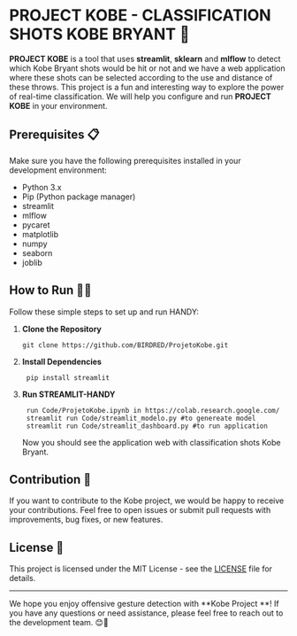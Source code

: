 # PROJECT KOBE -  CLASSIFICATION SHOTS KOBE BRYANT :basketball:

**PROJECT KOBE** is a tool that uses **streamlit**, **sklearn** and **mlflow** to detect which Kobe Bryant shots would be hit or not and we have a web application where these shots can be selected according to the use and distance of these throws.
This project is a fun and interesting way to explore the power of real-time classification. We will help you configure and run **PROJECT KOBE** in your environment.

## Prerequisites 📋

Make sure you have the following prerequisites installed in your development environment:

- Python 3.x
- Pip (Python package manager)
- streamlit
- mlflow
- pycaret
- matplotlib
- numpy
- seaborn
- joblib


## How to Run 🏃‍♀️

Follow these simple steps to set up and run HANDY:

1. **Clone the Repository**

   ```shell
   git clone https://github.com/BIRDRED/ProjetoKobe.git
   ```

2. **Install Dependencies**

   ```shell
	pip install streamlit

   ```

3. **Run STREAMLIT-HANDY**

   ```shell
	run Code/ProjetoKobe.ipynb in https://colab.research.google.com/
	streamlit run Code/streamlit_modelo.py #to genereate model
	streamlit run Code/streamlit_dashboard.py #to run application

   ```

   Now you should see the application web with classification shots Kobe Bryant.

## Contribution 🤝

If you want to contribute to the Kobe project, we would be happy to receive your contributions. Feel free to open issues or submit pull requests with improvements, bug fixes, or new features.

## License 📄

This project is licensed under the MIT License - see the [LICENSE](LICENSE) file for details.

---

We hope you enjoy offensive gesture detection with **Kobe Project **! If you have any questions or need assistance, please feel free to reach out to the development team. 😊👋

